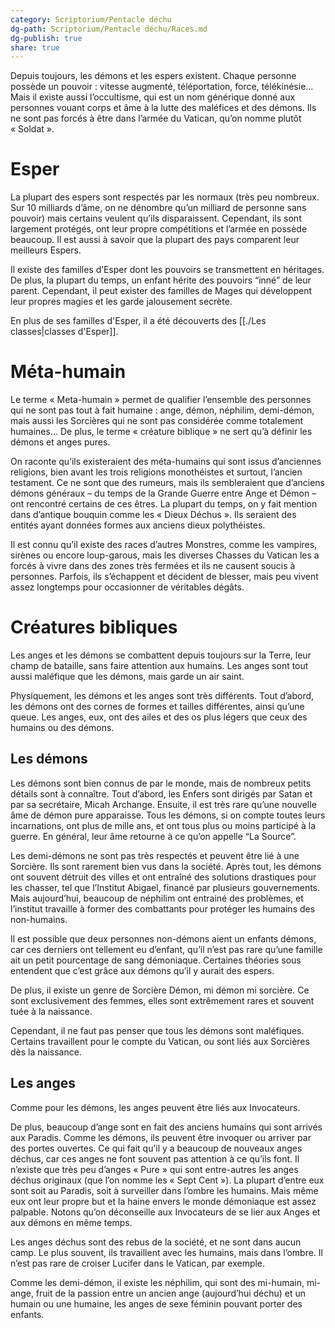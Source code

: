 ```yaml
---
category: Scriptorium/Pentacle déchu
dg-path: Scriptorium/Pentacle déchu/Races.md
dg-publish: true
share: true
---
```


Depuis toujours, les démons et les espers existent. Chaque personne possède un pouvoir : vitesse augmenté, téléportation, force, télékinésie… Mais il existe aussi l’occultisme, qui est un nom générique donné aux personnes vouant corps et âme à la lutte des maléfices et des démons. Ils ne sont pas forcés à être dans l’armée du Vatican, qu’on nomme plutôt « Soldat ».

# Esper

La plupart des espers sont respectés par les normaux (très peu nombreux. Sur 10 milliards d’âme, on ne dénombre qu’un milliard de personne sans pouvoir) mais certains veulent qu’ils disparaissent. Cependant, ils sont largement protégés, ont leur propre compétitions et l’armée en possède beaucoup. Il est aussi à savoir que la plupart des pays comparent leur meilleurs Espers.

Il existe des familles d’Esper dont les pouvoirs se transmettent en héritages. De plus, la plupart du temps, un enfant hérite des pouvoirs “inné” de leur parent. Cependant, il peut exister des familles de Mages qui développent leur propres magies et les garde jalousement secrète.

En plus de ses familles d'Esper, il a été découverts des [[./Les classes|classes d'Esper]].

# Méta-humain

Le terme « Meta-humain » permet de qualifier l’ensemble des personnes qui ne sont pas tout à fait humaine : ange, démon, néphilim, demi-démon, mais aussi les Sorcières qui ne sont pas considérée comme totalement humaines…
De plus, le terme « créature biblique » ne sert qu’à définir les démons et anges pures.

On raconte qu’ils existeraient des méta-humains qui sont issus d’anciennes religions, bien avant les trois religions monothéistes et surtout, l’ancien testament. Ce ne sont que des rumeurs, mais ils sembleraient que d’anciens démons généraux – du temps de la Grande Guerre entre Ange et Démon – ont rencontré certains de ces êtres.
La plupart du temps, on y fait mention dans d’antique bouquin comme les « Dieux Déchus ». Ils seraient des entités ayant données formes aux anciens dieux polythéistes.

Il est connu qu’il existe des races d’autres Monstres, comme les vampires, sirènes ou encore loup-garous, mais les diverses Chasses du Vatican les a forcés à vivre dans des zones très fermées et ils ne causent soucis à personnes. Parfois, ils s’échappent et décident de blesser, mais peu vivent assez longtemps pour occasionner de véritables dégâts.

# Créatures bibliques

Les anges et les démons se combattent depuis toujours sur la Terre, leur champ de bataille, sans faire attention aux humains. Les anges sont tout aussi maléfique que les démons, mais garde un air saint.

Physiquement, les démons et les anges sont très différents. Tout d’abord, les démons ont des cornes de formes et tailles différentes, ainsi qu’une queue. Les anges, eux, ont des ailes et des os plus légers que ceux des humains ou des démons.

## Les démons

Les démons sont bien connus de par le monde, mais de nombreux petits détails sont à connaître. Tout d’abord, les Enfers sont dirigés par Satan et par sa secrétaire, Micah Archange.
Ensuite, il est très rare qu’une nouvelle âme de démon pure apparaisse. Tous les démons, si on compte toutes leurs incarnations, ont plus de mille ans, et ont tous plus ou moins participé à la guerre. En général, leur âme retourne à ce qu’on appelle “La Source”.

Les demi-démons ne sont pas très respectés et peuvent être lié à une Sorcière. Ils sont rarement bien vus dans la société. Après tout, les démons ont souvent détruit des villes et ont entraîné des solutions drastiques pour les chasser, tel que l’Institut Abigael, financé par plusieurs gouvernements. Mais aujourd’hui, beaucoup de néphilim ont entrainé des problèmes, et l’institut travaille à former des combattants pour protéger les humains des non-humains.

Il est possible que deux personnes non-démons aient un enfants démons, car ces derniers ont tellement eu d’enfant, qu’il n’est pas rare qu’une famille ait un petit pourcentage de sang démoniaque. Certaines théories sous entendent que c’est grâce aux démons qu’il y aurait des espers.

De plus, il existe un genre de Sorcière Démon, mi démon mi sorcière. Ce sont exclusivement des femmes, elles sont extrêmement rares et souvent tuée à la naissance.

Cependant, il ne faut pas penser que tous les démons sont maléfiques. Certains travaillent pour le compte du Vatican, ou sont liés aux Sorcières dès la naissance.

## Les anges

Comme pour les démons, les anges peuvent être liés aux Invocateurs.

De plus, beaucoup d’ange sont en fait des anciens humains qui sont arrivés aux Paradis. Comme les démons, ils peuvent être invoquer ou arriver par des portes ouvertes. Ce qui fait qu’il y a beaucoup de nouveaux anges déchus, car ces anges ne font souvent pas attention à ce qu’ils font. Il n’existe que très peu d’anges « Pure » qui sont entre-autres les anges déchus originaux (que l’on nomme les « Sept Cent »).
La plupart d’entre eux sont soit au Paradis, soit à surveiller dans l’ombre les humains. Mais même eux ont leur propre but et la haine envers le monde démoniaque est assez palpable.
Notons qu’on déconseille aux Invocateurs de se lier aux Anges et aux démons en même temps.

Les anges déchus sont des rebus de la société, et ne sont dans aucun camp. Le plus souvent, ils travaillent avec les humains, mais dans l’ombre. Il n’est pas rare de croiser Lucifer dans le Vatican, par exemple.

Comme les demi-démon, il existe les néphilim, qui sont des mi-humain, mi-ange, fruit de la passion entre un ancien ange (aujourd’hui déchu) et un humain ou une humaine, les anges de sexe féminin pouvant porter des enfants.
